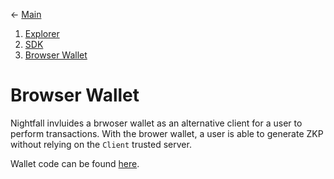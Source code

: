 &larr; [Main](../README.md) &nbsp;&nbsp;&nbsp;&nbsp;&nbsp;&nbsp; 

1. [Explorer](./explorer.md)
2. [SDK](./nightfall-sdk.md)
3. [Browser Wallet](./nightfall-wallet.md)
# Browser Wallet

Nightfall invluides a brwoser wallet as an alternative client for a user to perform transactions.
With the brower wallet, a user is able to generate ZKP without relying on the `Client` trusted server.

Wallet code can be found [here](https://github.com/EYBlockchain/nightfall_3/tree/master/wallet).